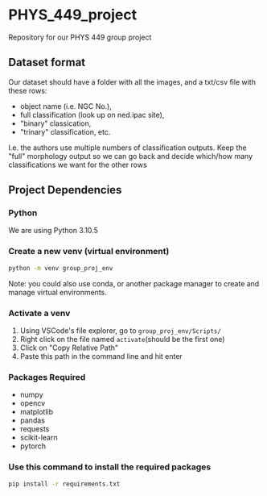 # PHYS_449_project

Repository for our PHYS 449 group project

## Dataset format

Our dataset should have a folder with all the images, and a txt/csv file with these rows:

- object name (i.e. NGC No.),
- full classification (look up on ned.ipac site),
- "binary" classication,
- "trinary" classification, etc.

I.e. the authors use multiple numbers of classification outputs. Keep the "full" morphology output so we can go back and decide which/how many classifications we want for the other rows

## Project Dependencies

### Python

We are using Python 3.10.5

### Create a new venv (virtual environment)

```sh
python -m venv group_proj_env
```

Note: you could also use conda, or another package manager to create and manage virtual environments.

### Activate a venv

1. Using VSCode's file explorer, go to `group_proj_env/Scripts/`
2. Right click on the file named `activate`(should be the first one)
3. Click on "Copy Relative Path"
4. Paste this path in the command line and hit enter

### Packages Required

- numpy
- opencv
- matplotlib
- pandas
- requests
- scikit-learn
- pytorch

### Use this command to install the required packages

```sh
pip install -r requirements.txt
```
